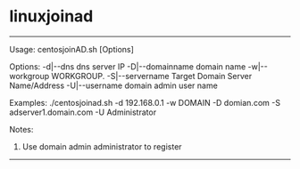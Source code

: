 # linuxjoinad
--------------------------------------------------------------
Usage: centosjoinAD.sh [Options]

Options:
   -d|--dns          dns server IP
   -D|--domainname  domain name 
   -w|--workgroup    WORKGROUP.
   -S|--servername  <domain server name> Target Domain Server Name/Address
   -U|--username  <user name>     domain admin user name

Examples:
   ./centosjoinad.sh -d 192.168.0.1 -w DOMAIN -D domian.com -S adserver1.domain.com -U Administrator
   
Notes:
   1. Use domain admin administrator to register

--------------------------------------------------------------  
